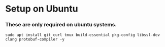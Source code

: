# Setup on Ubuntu
### These are only required on ubuntu systems.
```sudo apt update && sudo apt upgrade
sudo apt install git curl tmux build-essential pkg-config libssl-dev clang protobuf-compiler -y
